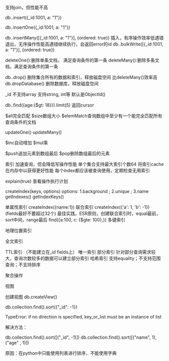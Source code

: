 支持join，但性能不高

db.<collection>.insert({_id:1001, a: "1"})

db.<collection>.insertOne({_id:1001, a: "1"})

db.<collection>.insertMany([{_id:1001, a: "1"}], {ordered: true})
插入，有序操作效率低遇错退出，无序操作性能高遇错继续执行，会返回error的id
db.<collection>.bulkWrite([{_id:1001, a: "1"}], {ordered: true})

deleteOne():删除单条文档， 满足查询条件的第一条
deleteMany():删除多条文档，满足查询条件的第一条

db.<collection>.drop()
删除集合所有的数据和索引，释放磁盘空间
比deleteMany()效率高
db.dropDatabase()
删除数据库，释放磁盘空间


_id
不支持array
支持string, int等
默认是ObjectId()

db.<collection>.find({age:{$gt: 18}}).limit(5)
返回cursor

$all完全匹配
$size数组大小
$elemMatch查询数组中至少有一个能完全匹配所有查询条件的文档

updateOne()
updateMany()

$inc自动增加
$mul乘

$push追加元素到数组最后
$pop删除数组最后的元素

索引
加速查询，但会降低写操作性能
单个集合支持最大索引个数64
将索引cache在内存中以获得更好性能
每个index都应该被查询使用，定期检查无用索引

explain(true) 查看操作执行计划

createIndex(keys, options)
options: 1.background <boolean>; 2.unique <boolean>; 3.name <string>
getIndexes()
getIndexKeys()

单属性索引
createIndex({name:1})
联合索引
createIndex({'a': 1, 'b': -1})  (fields最好不要超过32个)
    最佳实践，ESR原则，创建联合索引时，equal最前，sort中间，range最后
    find({a:100, c: {$gte: 100},})
多键索引

地理位置索引

全文索引


TTL索引
（不能建立在_id fields上）
唯一索引
部分索引
  针对部分查询需求较大，查询次数较多的数据可以建立部分索引
哈希索引
  支持equality；不支持范围查询；不支持排序


聚合操作


视图

创建视图
db.createView()





db.collection.find().sort({"_id": -1})

TypeError: if no direction is specified, key_or_list must be an instance of list

解决方法：

db.collection.find().sort([("_id", -1)])
db.collection.find().sort([("name", 1), ("age" , 1)])

原因：在python中只能使用列表进行排序，不能使用字典















